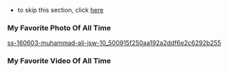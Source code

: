 - to skip this section, click [here](https://github.com/brandtjoe13/My-Life-in-a-Code-Shell/tree/Table)

### My Favorite Photo Of All Time

[ss-160603-muhammad-ali-jsw-10_500915f250aa192a2ddf6e2c6292b255](https://user-images.githubusercontent.com/64763936/81458667-23ff2380-9161-11ea-975a-726c05973216.jpg)

### My Favorite Video Of All Time

